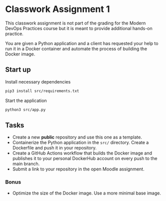 # Classwork Assignment 1

This classwork assignment is not part of the grading for the Modern DevOps Practices course but it is meant to provide additional hands-on practice.

You are given a Python application and a client has requested your help to run it in a Docker container and automate the process of building the Docker image.

## Start up

Install necessary dependencies

```bash
pip3 install src/requirements.txt
```
Start the application

```bash
python3 src/app.py
```

## Tasks
- Create a new **public** repository and use this one as a template.
- Containerize the Python application in the `src/` directory. Create a Dockerfile and push it in your repository.
- Create a GitHub Actions workflow that builds the Docker image and publishes it to your personal DockerHub account on every push to the main branch.
- Submit a link to your repository in the open Moodle assignment.

### Bonus
- Optimize the size of the Docker image. Use a more minimal base image.
